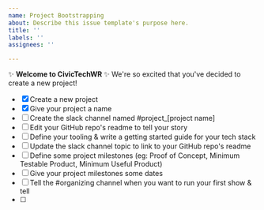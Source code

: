```yaml
---
name: Project Bootstrapping
about: Describe this issue template's purpose here.
title: ''
labels: ''
assignees: ''

---
```


:sparkles: **Welcome to CivicTechWR** :sparkles:
We're so excited that you've decided to create a new project! 
- [x] Create a new project
- [x] Give your project a name
- [ ] Create the slack channel named #project_[project name]
- [ ] Edit your GitHub repo's readme to tell your story
- [ ] Define your tooling & write a getting started guide for your tech stack
- [ ] Update the slack channel topic to link to your GitHub repo's readme
- [ ] Define some project milestones (eg: Proof of Concept, Minimum Testable Product, Minimum Useful Product)
- [ ] Give your project milestones some dates
- [ ] Tell the #organizing channel when you want to run your first show & tell
- [ ]
